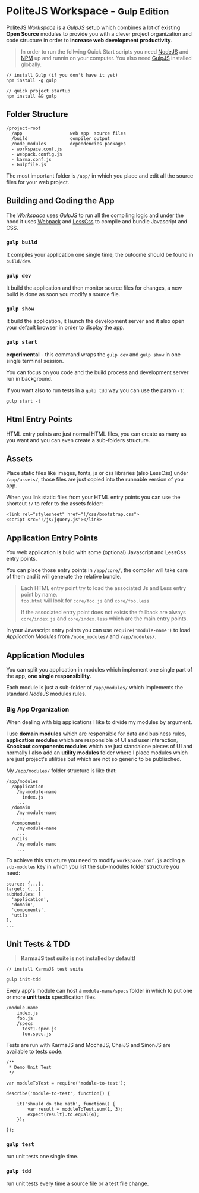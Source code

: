 PoliteJS Workspace - <small>Gulp Edition</small>
=================================

PoliteJS [_Workspace_][wks] is a [_GulpJS_][gulp] setup which combines a lot of existing 
**Open Source** modules to provide you with a clever project organization and 
code structure in order to **increase web development productivity**.

> In order to run the follwing Quick Start scripts you need 
> [NodeJS][node] and [NPM][npm] up and runnin on your computer.
> You also need [GulpJS][gulp] installed globally.

    // install Gulp (if you don't have it yet)
    npm install -g gulp
    
    // quick project startup
    npm install && gulp
    
## Folder Structure

    /project-root
      /app                  web app' source files
      /build                compiler output
      /node_modules         dependencies packages
      - workspace.conf.js
      - webpack.config.js
      - karma.conf.js
      - Gulpfile.js

The most important folder is `/app/` in which you place and edit all the source
files for your web project. 

## Building and Coding the App

The [_Workspace_][wks] uses [_GulpJS_][gulp] to run all the compiling logic and under
the hood it uses [Webpack][wpak] and [LessCss][less] to compile and bundle Javascript and CSS.

### `gulp build`

It compiles your application one single time, the outcome should be found in `build/dev`.

### `gulp dev`

It build the application and then monitor source files for changes, a new build is done
as soon you modify a source file.

### `gulp show`

It build the application, it launch the development server and it also open your default
browser in order to display the app.

### `gulp start`

**experimental** - this command wraps the `gulp dev` and `gulp show` in one single terminal session.

You can focus on you code and the build process and development server run in background.

If you want also to run tests in a `gulp tdd` way you can use the param `-t`:

    gulp start -t


## Html Entry Points

HTML entry points are just normal HTML files, you can create as many as you want 
and you can even create a sub-folders structure.

## Assets

Place static files like images, fonts, js or css libraries (also LessCss) under
`/app/assets/`, those files are just copied into the runnable version of you app.

When you link static files from your HTML entry points you can use the shortcut
`!/` to refer to the assets folder:

    <link rel="stylesheet" href="!/css/bootstrap.css">
    <script src="!/js/jquery.js"></link>

## Application Entry Points

You web application is build with some (optional) Javascript and LessCss entry points.

You can place those entry points in `/app/core/`, the compiler will take care of them
and it will generate the relative bundle.

> Each HTML entry point try to load the associated Js and Less entry point by name.  
> `foo.html` will look for `core/foo.js` and `core/foo.less`
>
> If the associated entry point does not exists the fallback are always
> `core/index.js` and `core/index.less` which are the main entry points.

In your Javascript entry points you can use `require('module-name')` to load
_Application Modules_ from `/node_modules/` and `/app/modules/`.

## Application Modules

You can split you application in modules which implement one single part of the app,
**one single responsibility**.

Each module is just a sub-folder of `/app/modules/` which implements the standard
_NodeJS_ modules rules.

### Big App Organization

When dealing with big applications I like to divide my modules by argument.

I use **domain modules** which are responsible for data and business rules,
**application modules** which are responsible of UI and user interaction,
**Knockout components modules** which are just standalone pieces of UI and normally
I also add an **utility modules** folder where I place modules which are just 
project's utilities but which are not so generic to be publisched.

My `/app/modules/` folder structure is like that:

    /app/modules
      /application
        /my-module-name
          index.js
        ...
      /domain
        /my-module-name
        ...
      /components
        /my-module-name
        ...
      /utils
        /my-module-name
        ...

To achieve this structure you need to modify `workspace.conf.js` adding a `sub-modules`
key in which you list the sub-modules folder structure you need:

    source: {...},
    target: {...},
    subModules: [
      'application',
      'domain',
      'components',
      'utils'
    ],
    ...

## Unit Tests & TDD

> **KarmaJS test suite is not installed by default!**

    // install KarmaJS test suite
    
    gulp init-tdd
    


Every app's module can host a `module-name/specs` folder in which to put one or more
**unit tests** specification files.

    /module-name
        index.js
        foo.js
        /specs
          test1.spec.js
          foo.spec.js
          
Tests are run with KarmaJS and MochaJS, ChaiJS and SinonJS are available to tests code.

    /**
     * Demo Unit Test
     */
    
    var moduleToTest = require('module-to-test');
    
    describe('module-to-test', function() {
    
        it('should do the math', function() {
            var result = moduleToTest.sum(1, 3);
            expect(result).to.equal(4);
        });
        
    });

### `gulp test`

run unit tests one single time.

### `gulp tdd`

run unit tests every time a source file or a test file change.


[wks]: https://github.com/PoliteJS/workspace "Single Page Application Workspace"
[npm]: npmjs.org
[node]: nodejs.org
[gulp]: gulpjs.com
[wpak]: http://webpack.github.io/
[less]: lesscss.org